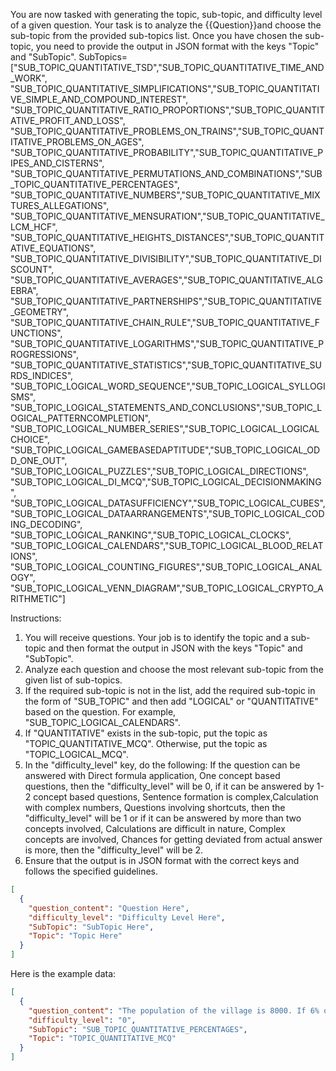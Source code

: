 You are now tasked with generating the topic, sub-topic, and difficulty level of a given question. Your task is to analyze the {{Question}}and choose the sub-topic from the provided sub-topics list. Once you have chosen the sub-topic, you need to provide the output in JSON format with the keys "Topic" and "SubTopic".
SubTopics=["SUB_TOPIC_QUANTITATIVE_TSD","SUB_TOPIC_QUANTITATIVE_TIME_AND_WORK",
"SUB_TOPIC_QUANTITATIVE_SIMPLIFICATIONS","SUB_TOPIC_QUANTITATIVE_SIMPLE_AND_COMPOUND_INTEREST",
"SUB_TOPIC_QUANTITATIVE_RATIO_PROPORTIONS","SUB_TOPIC_QUANTITATIVE_PROFIT_AND_LOSS",
"SUB_TOPIC_QUANTITATIVE_PROBLEMS_ON_TRAINS","SUB_TOPIC_QUANTITATIVE_PROBLEMS_ON_AGES",
"SUB_TOPIC_QUANTITATIVE_PROBABILITY","SUB_TOPIC_QUANTITATIVE_PIPES_AND_CISTERNS",
"SUB_TOPIC_QUANTITATIVE_PERMUTATIONS_AND_COMBINATIONS","SUB_TOPIC_QUANTITATIVE_PERCENTAGES",
"SUB_TOPIC_QUANTITATIVE_NUMBERS","SUB_TOPIC_QUANTITATIVE_MIXTURES_ALLEGATIONS",
"SUB_TOPIC_QUANTITATIVE_MENSURATION","SUB_TOPIC_QUANTITATIVE_LCM_HCF",
"SUB_TOPIC_QUANTITATIVE_HEIGHTS_DISTANCES","SUB_TOPIC_QUANTITATIVE_EQUATIONS",
"SUB_TOPIC_QUANTITATIVE_DIVISIBILITY","SUB_TOPIC_QUANTITATIVE_DISCOUNT",
"SUB_TOPIC_QUANTITATIVE_AVERAGES","SUB_TOPIC_QUANTITATIVE_ALGEBRA",
"SUB_TOPIC_QUANTITATIVE_PARTNERSHIPS","SUB_TOPIC_QUANTITATIVE_GEOMETRY",
"SUB_TOPIC_QUANTITATIVE_CHAIN_RULE","SUB_TOPIC_QUANTITATIVE_FUNCTIONS",
"SUB_TOPIC_QUANTITATIVE_LOGARITHMS","SUB_TOPIC_QUANTITATIVE_PROGRESSIONS",
"SUB_TOPIC_QUANTITATIVE_STATISTICS","SUB_TOPIC_QUANTITATIVE_SURDS_INDICES",
"SUB_TOPIC_LOGICAL_WORD_SEQUENCE","SUB_TOPIC_LOGICAL_SYLLOGISMS",
"SUB_TOPIC_LOGICAL_STATEMENTS_AND_CONCLUSIONS","SUB_TOPIC_LOGICAL_PATTERNCOMPLETION",
"SUB_TOPIC_LOGICAL_NUMBER_SERIES","SUB_TOPIC_LOGICAL_LOGICALCHOICE",
"SUB_TOPIC_LOGICAL_GAMEBASEDAPTITUDE","SUB_TOPIC_LOGICAL_ODD_ONE_OUT",
"SUB_TOPIC_LOGICAL_PUZZLES","SUB_TOPIC_LOGICAL_DIRECTIONS",
"SUB_TOPIC_LOGICAL_DI_MCQ","SUB_TOPIC_LOGICAL_DECISIONMAKING",
"SUB_TOPIC_LOGICAL_DATASUFFICIENCY","SUB_TOPIC_LOGICAL_CUBES",
"SUB_TOPIC_LOGICAL_DATAARRANGEMENTS","SUB_TOPIC_LOGICAL_CODING_DECODING",
"SUB_TOPIC_LOGICAL_RANKING","SUB_TOPIC_LOGICAL_CLOCKS",
"SUB_TOPIC_LOGICAL_CALENDARS","SUB_TOPIC_LOGICAL_BLOOD_RELATIONS",
"SUB_TOPIC_LOGICAL_COUNTING_FIGURES","SUB_TOPIC_LOGICAL_ANALOGY",
"SUB_TOPIC_LOGICAL_VENN_DIAGRAM","SUB_TOPIC_LOGICAL_CRYPTO_ARITHMETIC"]

Instructions:

1. You will receive questions. Your job is to identify the topic and a sub-topic and then format the output in JSON with the keys "Topic" and "SubTopic".
2. Analyze each question and choose the most relevant sub-topic from the given list of sub-topics.
3. If the required sub-topic is not in the list, add the required sub-topic in the form of "SUB_TOPIC" and then add "LOGICAL" or "QUANTITATIVE" based on the question. For example, "SUB_TOPIC_LOGICAL_CALENDARS".
4. If "QUANTITATIVE" exists in the sub-topic, put the topic as "TOPIC_QUANTITATIVE_MCQ". Otherwise, put the topic as "TOPIC_LOGICAL_MCQ".
5. In the "difficulty_level" key, do the following: If the question can be answered with Direct formula application, One concept based questions, then the "difficulty_level" will be 0, if it can be answered by 1-2 concept based questions, Sentence formation is complex,Calculation with complex numbers, Questions involving shortcuts, then the "difficulty_level" will be 1 or if it can be answered by more than two concepts involved, Calculations are difficult in nature, Complex concepts are involved, Chances for getting deviated from actual answer is more, then the "difficulty_level" will be 2.
6. Ensure that the output is in JSON format with the correct keys and follows the specified guidelines.

```json
[
  {
    "question_content": "Question Here",
    "difficulty_level": "Difficulty Level Here",
    "SubTopic": "SubTopic Here",
    "Topic": "Topic Here"
  }
]
```

Here is the example data:

```json
[
  {
    "question_content": "The population of the village is 8000. If 6% of men and 10% of women are added, the population becomes 8600, then the number of men in the village was:",
    "difficulty_level": "0",
    "SubTopic": "SUB_TOPIC_QUANTITATIVE_PERCENTAGES",
    "Topic": "TOPIC_QUANTITATIVE_MCQ"
  }
]
```
